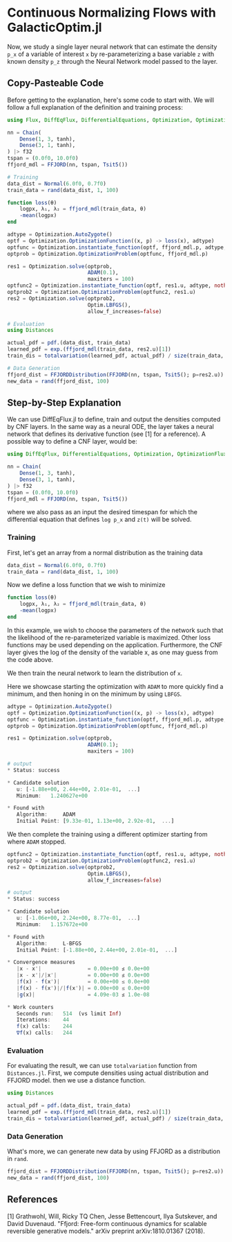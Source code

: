 # Continuous Normalizing Flows with GalacticOptim.jl

Now, we study a single layer neural network that can estimate the density `p_x` of a variable of interest `x` by re-parameterizing a base variable `z` with known density `p_z` through the Neural Network model passed to the layer.

## Copy-Pasteable Code

Before getting to the explanation, here's some code to start with. We will
follow a full explanation of the definition and training process:

```julia
using Flux, DiffEqFlux, DifferentialEquations, Optimization, OptimizationFlux, OptimizationOptimJL, Distributions

nn = Chain(
    Dense(1, 3, tanh),
    Dense(3, 1, tanh),
) |> f32
tspan = (0.0f0, 10.0f0)
ffjord_mdl = FFJORD(nn, tspan, Tsit5())

# Training
data_dist = Normal(6.0f0, 0.7f0)
train_data = rand(data_dist, 1, 100)

function loss(θ)
    logpx, λ₁, λ₂ = ffjord_mdl(train_data, θ)
    -mean(logpx)
end

adtype = Optimization.AutoZygote()
optf = Optimization.OptimizationFunction((x, p) -> loss(x), adtype)
optfunc = Optimization.instantiate_function(optf, ffjord_mdl.p, adtype, nothing)
optprob = Optimization.OptimizationProblem(optfunc, ffjord_mdl.p)

res1 = Optimization.solve(optprob,
                          ADAM(0.1),
                          maxiters = 100)
optfunc2 = Optimization.instantiate_function(optf, res1.u, adtype, nothing)
optprob2 = Optimization.OptimizationProblem(optfunc2, res1.u)
res2 = Optimization.solve(optprob2,
                          Optim.LBFGS(),
                          allow_f_increases=false)

# Evaluation
using Distances

actual_pdf = pdf.(data_dist, train_data)
learned_pdf = exp.(ffjord_mdl(train_data, res2.u)[1])
train_dis = totalvariation(learned_pdf, actual_pdf) / size(train_data, 2)

# Data Generation
ffjord_dist = FFJORDDistribution(FFJORD(nn, tspan, Tsit5(); p=res2.u))
new_data = rand(ffjord_dist, 100)
```

## Step-by-Step Explanation

We can use DiffEqFlux.jl to define, train and output the densities computed by CNF layers. In the same way as a neural ODE, the layer takes a neural network that defines its derivative function (see [1] for a reference). A possible way to define a CNF layer, would be:

```julia
using DiffEqFlux, DifferentialEquations, Optimization, OptimizationFlux, OptimizationOptimJL, Distributions

nn = Chain(
    Dense(1, 3, tanh),
    Dense(3, 1, tanh),
) |> f32
tspan = (0.0f0, 10.0f0)
ffjord_mdl = FFJORD(nn, tspan, Tsit5())
```

where we also pass as an input the desired timespan for which the differential equation that defines `log p_x` and `z(t)` will be solved.

### Training

First, let's get an array from a normal distribution as the training data

```julia
data_dist = Normal(6.0f0, 0.7f0)
train_data = rand(data_dist, 1, 100)
```

Now we define a loss function that we wish to minimize

```julia
function loss(θ)
    logpx, λ₁, λ₂ = ffjord_mdl(train_data, θ)
    -mean(logpx)
end
```

In this example, we wish to choose the parameters of the network such that the likelihood of the re-parameterized variable is maximized. Other loss functions may be used depending on the application. Furthermore, the CNF layer gives the log of the density of the variable x, as one may guess from the code above.

We then train the neural network to learn the distribution of `x`.

Here we showcase starting the optimization with `ADAM` to more quickly find a minimum, and then honing in on the minimum by using `LBFGS`.

```julia
adtype = Optimization.AutoZygote()
optf = Optimization.OptimizationFunction((x, p) -> loss(x), adtype)
optfunc = Optimization.instantiate_function(optf, ffjord_mdl.p, adtype, nothing)
optprob = Optimization.OptimizationProblem(optfunc, ffjord_mdl.p)

res1 = Optimization.solve(optprob,
                          ADAM(0.1);
                          maxiters = 100)

# output
* Status: success

* Candidate solution
   u: [-1.88e+00, 2.44e+00, 2.01e-01,  ...]
   Minimum:   1.240627e+00

* Found with
   Algorithm:     ADAM
   Initial Point: [9.33e-01, 1.13e+00, 2.92e-01,  ...]

```

We then complete the training using a different optimizer starting from where `ADAM` stopped.

```julia
optfunc2 = Optimization.instantiate_function(optf, res1.u, adtype, nothing)
optprob2 = Optimization.OptimizationProblem(optfunc2, res1.u)
res2 = Optimization.solve(optprob2,
                          Optim.LBFGS(),
                          allow_f_increases=false)

# output
* Status: success

* Candidate solution
   u: [-1.06e+00, 2.24e+00, 8.77e-01,  ...]
   Minimum:   1.157672e+00

* Found with
   Algorithm:     L-BFGS
   Initial Point: [-1.88e+00, 2.44e+00, 2.01e-01,  ...]

* Convergence measures
   |x - x'|               = 0.00e+00 ≰ 0.0e+00
   |x - x'|/|x'|          = 0.00e+00 ≰ 0.0e+00
   |f(x) - f(x')|         = 0.00e+00 ≤ 0.0e+00
   |f(x) - f(x')|/|f(x')| = 0.00e+00 ≤ 0.0e+00
   |g(x)|                 = 4.09e-03 ≰ 1.0e-08

* Work counters
   Seconds run:   514  (vs limit Inf)
   Iterations:    44
   f(x) calls:    244
   ∇f(x) calls:   244
```

### Evaluation

For evaluating the result, we can use `totalvariation` function from `Distances.jl`. First, we compute densities using actual distribution and FFJORD model. then we use a distance function.

```julia
using Distances

actual_pdf = pdf.(data_dist, train_data)
learned_pdf = exp.(ffjord_mdl(train_data, res2.u)[1])
train_dis = totalvariation(learned_pdf, actual_pdf) / size(train_data, 2)
```

### Data Generation

What's more, we can generate new data by using FFJORD as a distribution in `rand`.

```julia
ffjord_dist = FFJORDDistribution(FFJORD(nn, tspan, Tsit5(); p=res2.u))
new_data = rand(ffjord_dist, 100)
```

## References

[1] Grathwohl, Will, Ricky TQ Chen, Jesse Bettencourt, Ilya Sutskever, and David Duvenaud. "Ffjord: Free-form continuous dynamics for scalable reversible generative models." arXiv preprint arXiv:1810.01367 (2018).
